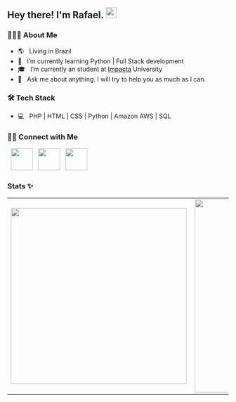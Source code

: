 <h2> Hey there! I'm Rafael. <img src="https://github.com/souvikguria98/souvikguria98/blob/master/Hi.gif" width="25"></h2>


<h3> 👨🏻‍💻 About Me </h3>

- 🌎 &nbsp; Living in Brazil
- 🤔 &nbsp; I’m currently learning Python | Full Stack development
- 🎓 &nbsp; I’m currently an student at [Impacta](https://www.impacta.com.br) University
- 💬 &nbsp; Ask me about anything. I will try to help you as much as I can.

<h3>🛠 Tech Stack</h3>

- 💻 &nbsp; PHP | HTML | CSS | Python | Amazon AWS | SQL  


<h3> 🤝🏻 Connect with Me </h3>

<p align="left">
&nbsp; <a href="https://www.instagram.com/rafithabr/" target="_blank" rel="noopener noreferrer"><img src="https://img.icons8.com/nolan/64/instagram-new.png"" width="50" /></a>  
&nbsp; <a href="https://www.linkedin.com/in/rafael-rovira-47b800127/" target="_blank" rel="noopener noreferrer"><img <img src="https://img.icons8.com/nolan/64/linkedin.png" width="50" /></a>
&nbsp; <a href="mailto:rafaelrovira2010@hotmail.com" target="_blank" rel="noopener noreferrer"><img src="https://img.icons8.com/nolan/64/email.png"  width="50" /></a>
</p>


### Stats ✨
<center>
<table>
  <tr>
      <td><img width="400px" align="left" src="https://github-readme-stats.vercel.app/api/top-langs/?username=rafaelrovira&hide=html&layout=compact&theme=radical" /></td>
      <td><img width="440px" align="left" src="https://github-readme-stats.vercel.app/api?username=rafaelrovira&theme=radical&show_icons=true" /></td>
  </tr>  
